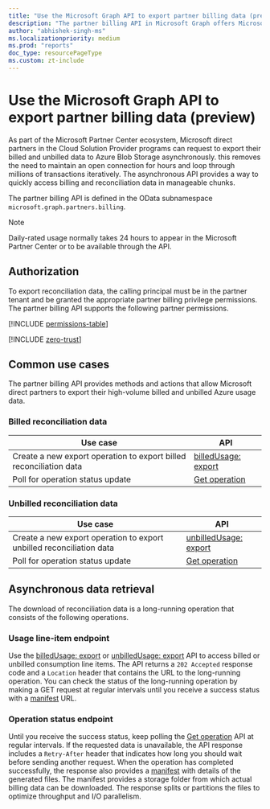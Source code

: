 ```yaml
---
title: "Use the Microsoft Graph API to export partner billing data (preview)"
description: "The partner billing API in Microsoft Graph offers Microsoft direct partners a faster, more efficient way to export their high-volume billed and unbilled Azure usage data."
author: "abhishek-singh-ms"
ms.localizationpriority: medium
ms.prod: "reports"
doc_type: resourcePageType
ms.custom: zt-include
---
```


# Use the Microsoft Graph API to export partner billing data (preview)

As part of the Microsoft Partner Center ecosystem, Microsoft direct partners in the Cloud Solution Provider programs can request to export their billed and unbilled data to Azure Blob Storage asynchronously. this removes the need to maintain an open connection for hours and loop through millions of transactions iteratively. The asynchronous API provides a way to quickly access billing and reconciliation data in manageable chunks.

The partner billing API is defined in the OData subnamespace `microsoft.graph.partners.billing`.

> [!NOTE]
> Daily-rated usage normally takes 24 hours to appear in the Microsoft Partner Center or to be available through the API.

## Authorization

To export reconciliation data, the calling principal must be in the partner tenant and be granted the appropriate partner billing privilege permissions. The partner billing API supports the following partner permissions.

[!INCLUDE [permissions-table](../includes/permissions/partners-permissions.md)]

<!-- Start of: Link to ZT guidance: H2 section -->

[!INCLUDE [zero-trust](~/../azure_docs/includes/active-directory-zero-trust.md)]

<!-- End of: Link to ZT guidance -->


## Common use cases

The partner billing API provides methods and actions that allow Microsoft direct partners to export their high-volume billed and unbilled Azure usage data.

### Billed reconciliation data

| Use case | API |
|--|--|
| Create a new export operation to export billed reconciliation data | [billedUsage: export](../api/partners-billing-billedusage-export.md) |
| Poll for operation status update | [Get operation](../api/partners-billing-operation-get.md) |

### Unbilled reconciliation data

| Use case | API |
|--|--|
| Create a new export operation to export unbilled reconciliation data | [unbilledUsage: export](../api/partners-billing-unbilledusage-export.md) |
| Poll for operation status update | [Get operation](../api/partners-billing-operation-get.md) |

## Asynchronous data retrieval

The download of reconciliation data is a long-running operation that consists of the following operations.

### Usage line-item endpoint

Use the [billedUsage: export](../api/partners-billing-billedusage-export.md) or [unbilledUsage: export](../api/partners-billing-unbilledusage-export.md) API to access billed or unbilled consumption line items. The API returns a `202 Accepted` response code and a `Location` header that contains the URL to the long-running operation. You can check the status of the long-running operation by making a GET request at regular intervals until you receive a success status with a [manifest](../resources/partners-billing-manifest.md) URL.

### Operation status endpoint

Until you receive the success status, keep polling the [Get operation](../api/partners-billing-operation-get.md) API at regular intervals. If the requested data is unavailable, the API response includes a `Retry-After` header that indicates how long you should wait before sending another request. When the operation has completed successfully, the response also provides a [manifest](../resources/partners-billing-manifest.md) with details of the generated files. The manifest provides a storage folder from which actual billing data can be downloaded. The response splits or partitions the files to optimize throughput and I/O parallelism.


<!-- {
  "type": "#page.annotation",
  "description": "Partner billing invoicing and reconciliation API overview",
  "keywords": "",
  "section": "documentation",
  "tocPath": "",
  "suppressions": [
    "Error: /resources/partners-billing-usageexport-api-overview.md:
      Exception processing links.
      Link Definition was null. Link text: !INCLUDE zero-trust (Parameter 'Definition')"
  ]
}-->
